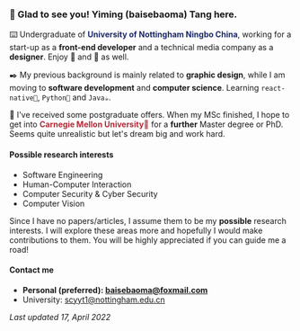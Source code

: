 ### 👋 Glad to see you! **Yiming (baisebaoma) Tang** here.

⌨️ Undergraduate of **<font color="#1C2A67">University of Nottingham Ningbo China</font>**, working for a start-up as a **front-end developer** and a technical media company as a **designer**. Enjoy 🎵 and 🎹 as well.

✒️ My previous background is mainly related to **graphic design**, while I am moving to **software development** and **computer science**. Learning `react-native🌸`, `Python🐍` and `Java☕️`.

🏫 I've received some postgraduate offers. When my MSc finished, I hope to get into **<font color="#B42B36">Carnegie Mellon University🌟</font>** for a **further** Master degree or PhD. Seems quite unrealistic but let's dream big and work hard.

#### Possible research interests

- Software Engineering
- Human-Computer Interaction
- Computer Security & Cyber Security
- Computer Vision

Since I have no papers/articles, I assume them to be my **possible** research interests. I will explore these areas more and hopefully I would make contributions to them. You will be highly appreciated if you can guide me a road!

#### Contact me

- **Personal (preferred): baisebaoma@foxmail.com**
- University: scyyt1@nottingham.edu.cn

_Last updated 17, April 2022_
